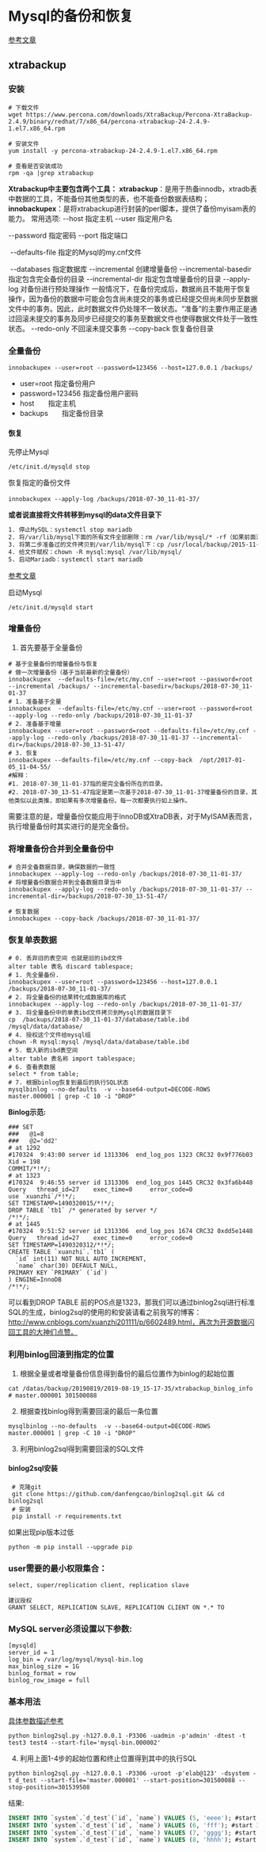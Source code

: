# Mysql的备份和恢复

[参考文章](https://www.cnblogs.com/xuanzhi201111/p/6609867.html)

## **xtrabackup**

### 安装

```shell
# 下载文件
wget https://www.percona.com/downloads/XtraBackup/Percona-XtraBackup-2.4.9/binary/redhat/7/x86_64/percona-xtrabackup-24-2.4.9-1.el7.x86_64.rpm

# 安装文件
yum install -y percona-xtrabackup-24-2.4.9-1.el7.x86_64.rpm 

# 查看是否安装成功
rpm -qa |grep xtrabackup
```

**Xtrabackup中主要包含两个工具：**
**xtrabackup**：是用于热备innodb，xtradb表中数据的工具，不能备份其他类型的表，也不能备份数据表结构；
**innobackupex**：是将xtrabackup进行封装的perl脚本，提供了备份myisam表的能力。
常用选项: 
   --host     指定主机
   --user     指定用户名

   --password    指定密码
   --port     指定端口

​	--defaults-file  指定的Mysql的my.cnf文件

​    --databases     指定数据库
   --incremental    创建增量备份
   --incremental-basedir   指定包含完全备份的目录
   --incremental-dir      指定包含增量备份的目录
   --apply-log        对备份进行预处理操作
​     一般情况下，在备份完成后，数据尚且不能用于恢复操作，因为备份的数据中可能会包含尚未提交的事务或已经提交但尚未同步至数据文件中的事务。因此，此时数据文件仍处理不一致状态。“准备”的主要作用正是通过回滚未提交的事务及同步已经提交的事务至数据文件也使得数据文件处于一致性状态。
   --redo-only      不回滚未提交事务
   --copy-back     恢复备份目录

### 全量备份

```sehll
innobackupex --user=root --password=123456 --host=127.0.0.1 /backups/
```

- user=root 指定备份用户
- password=123456  指定备份用户密码
- host　　指定主机
- backups　　指定备份目录

#### 恢复

先停止Mysql

```shell
/etc/init.d/mysqld stop
```

恢复指定的备份文件

```shell
innobackupex --apply-log /backups/2018-07-30_11-01-37/　　
```



**或者说直接将文件转移到mysql的data文件目录下**

```tex
1. 停止MySQL：systemctl stop mariadb  
2. 将/var/lib/mysql下面的所有文件全部删除：rm /var/lib/mysql/* -rf（如果前面没有备份mysql数据库， 那么在删除数据文件后要重建mysql系统表，重建命令是sudo mysql_install_db --user=mysql，但重建会导致原有用户信息全部丢失） 
3. 将第二步准备过的文件拷贝到/var/lib/mysql下：cp /usr/local/backup/2015-11-09_16-33-58/* /var/lib/mysql -rf
4. 给文件赋权：chown -R mysql:mysql /var/lib/mysql/  
5. 启动Mariadb：systemctl start mariadb 
```

[参考文章](https://www.jianshu.com/p/889ec53580e7)





启动Mysql

```shell
/etc/init.d/mysqld start
```

### 增量备份

1. 首先要基于全量备份



```shell
# 基于全量备份的增量备份与恢复
# 做一次增量备份（基于当前最新的全量备份）
innobackupex  --defaults-file=/etc/my.cnf --user=root --password=root --incremental /backups/ --incremental-basedir=/backups/2018-07-30_11-01-37
# 1. 准备基于全量
innobackupex  --defaults-file=/etc/my.cnf --user=root --password=root --apply-log --redo-only /backups/2018-07-30_11-01-37
# 2. 准备基于增量
innobackupex --user=root --password=root --defaults-file=/etc/my.cnf --apply-log --redo-only /backups/2018-07-30_11-01-37 --incremental-dir=/backups/2018-07-30_13-51-47/
# 3. 恢复
innobackupex --defaults-file=/etc/my.cnf --copy-back  /opt/2017-01-05_11-04-55/
#解释：
#1. 2018-07-30_11-01-37指的是完全备份所在的目录。
#2. 2018-07-30_13-51-47指定是第一次基于2018-07-30_11-01-37增量备份的目录，其他类似以此类推，即如果有多次增量备份。每一次都要执行如上操作。
```

需要注意的是，增量备份仅能应用于InnoDB或XtraDB表，对于MyISAM表而言，执行增量备份时其实进行的是完全备份。



### 将增量备份合并到全量备份中

```shell
# 合并全备数据目录，确保数据的一致性
innobackupex --apply-log --redo-only /backups/2018-07-30_11-01-37/
# 将增量备份数据合并到全备数据目录当中
innobackupex --apply-log --redo-only /backups/2018-07-30_11-01-37/ --incremental-dir=/backups/2018-07-30_13-51-47/

# 恢复数据
innobackupex --copy-back /backups/2018-07-30_11-01-37/
```



### 恢复单表数据

```shell
# 0. 丢弃旧的表空间 也就是旧的ibd文件
alter table 表名 discard tablespace; 
# 1. 先全量备份.
innobackupex --user=root --password=123456 --host=127.0.0.1 /backups/2018-07-30_11-01-37/
# 2. 将全量备份的结果转化成数据库的格式
innobackupex --apply-log --redo-only /backups/2018-07-30_11-01-37/
# 3. 将全量备份中的单表ibd文件拷贝到Mysql的数据目录下
cp  /backups/2018-07-30_11-01-37/database/table.ibd /mysql/data/database/
# 4. 授权这个文件给mysql组
chown -R mysql:mysql /mysql/data/database/table.ibd 
# 5. 载入新的ibd表空间
alter table 表名称 import tablespace;
# 6. 查看表数据
select * from table;
# 7. 根据binlog恢复到最后的执行SQL状态
mysqlbinlog --no-defaults  -v --base64-output=DECODE-ROWS master.000001 | grep -C 10 -i "DROP"

```

**Binlog示范:**

```shell
### SET
###   @1=8
###   @2='dd2'
# at 1292
#170324  9:43:00 server id 1313306  end_log_pos 1323 CRC32 0x9f776b03   Xid = 198
COMMIT/*!*/;
# at 1323
#170324  9:46:55 server id 1313306  end_log_pos 1445 CRC32 0x3fa6b448   Query   thread_id=27    exec_time=0     error_code=0
use `xuanzhi`/*!*/;
SET TIMESTAMP=1490320015/*!*/;
DROP TABLE `tb1` /* generated by server */
/*!*/;
# at 1445
#170324  9:51:52 server id 1313306  end_log_pos 1674 CRC32 0xdd5e1448   Query   thread_id=27    exec_time=0     error_code=0
SET TIMESTAMP=1490320312/*!*/;
CREATE TABLE `xuanzhi`.`tb1` (
  `id` int(11) NOT NULL AUTO_INCREMENT, 
  `name` char(30) DEFAULT NULL, 
PRIMARY KEY `PRIMARY` (`id`)
) ENGINE=InnoDB
/*!*/;
```

可以看到DROP TABLE 前的POS点是1323，那我们可以通过binlog2sql进行标准SQL的生成，binlog2sql的使用的和安装请看之前我写的博客：http://www.cnblogs.com/xuanzhi201111/p/6602489.html，再次为开源数据闪回工具的大神们点赞。

### 利用binlog回滚到指定的位置



1. 根据全量或者增量备份信息得到备份的最后位置作为binlog的起始位置

```shell
cat /datas/backup/20190819/2019-08-19_15-17-35/xtrabackup_binlog_info
# master.000001	301500088
```

2. 根据查找binlog得到需要回滚的最后一条位置

```shell
mysqlbinlog --no-defaults  -v --base64-output=DECODE-ROWS master.000001 | grep -C 10 -i "DROP"
```

3. 利用binlog2sql得到需要回滚的SQL文件

#### binlog2sql安装

```shell
 # 克隆git
 git clone https://github.com/danfengcao/binlog2sql.git && cd binlog2sql
 # 安装
 pip install -r requirements.txt
```

如果出现pip版本过低

```shell
python -m pip install --upgrade pip
```

### user需要的最小权限集合：

```
select, super/replication client, replication slave

建议授权
GRANT SELECT, REPLICATION SLAVE, REPLICATION CLIENT ON *.* TO 
```

### MySQL server必须设置以下参数:

```shell
[mysqld]
server_id = 1
log_bin = /var/log/mysql/mysql-bin.log
max_binlog_size = 1G
binlog_format = row
binlog_row_image = full
```

### 基本用法

[具体参数描述参考](https://github.com/danfengcao/binlog2sql)

```shell
python binlog2sql.py -h127.0.0.1 -P3306 -uadmin -p'admin' -dtest -t test3 test4 --start-file='mysql-bin.000002'
```

4. 利用上面1-4步的起始位置和终止位置得到其中的执行SQL

```shell
python binlog2sql.py -h127.0.0.1 -P3306 -uroot -p'elab@123' -dsystem -t d_test --start-file='master.000001' --start-position=301500088 --stop-position=301539508
```

结果:

```sql
INSERT INTO `system`.`d_test`(`id`, `name`) VALUES (5, 'eeee'); #start 301511759 end 301511933 time 2019-08-19 16:54:59
INSERT INTO `system`.`d_test`(`id`, `name`) VALUES (6, 'fff'); #start 301512208 end 301512381 time 2019-08-19 16:55:02
INSERT INTO `system`.`d_test`(`id`, `name`) VALUES (7, 'gggg'); #start 301513713 end 301513887 time 2019-08-19 16:55:06
INSERT INTO `system`.`d_test`(`id`, `name`) VALUES (8, 'hhhh'); #start 301513918 end 301514092 time 2019-08-19 16:55:08
```



